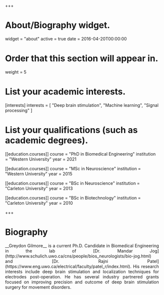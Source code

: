 +++
# About/Biography widget.
widget = "about"
active = true
date = 2016-04-20T00:00:00

# Order that this section will appear in.
weight = 5

# List your academic interests.
[interests]
  interests = [
    "Deep brain stimulation",
    "Machine learning",
    "Signal processing"
  ]

# List your qualifications (such as academic degrees).
[[education.courses]]
  course = "PhD in Biomedical Engineering"
  institution = "Western University"
  year = 2021

[[education.courses]]
  course = "MSc in Neuroscience"
  institution = "Western University"
  year = 2015

[[education.courses]]
  course = "BSc in Neuroscience"
  institution = "Carleton University"
  year = 2013

[[education.courses]]
  course = "BSc in Biotechnology"
  institution = "Carleton University"
  year = 2010
 
+++

# Biography
<DIV align="justify">
__Greydon Gilmore__ is a current Ph.D. Candidate in Biomedical Engineering in the lab of [Dr. Mandar Jog](http://www.schulich.uwo.ca/cns/people/bios_neurologists/bio-jog.html) and [Dr. Rajni Patel](https://www.eng.uwo.ca/electrical/faculty/patel_r/index.html). His research interests include deep brain stimulation and localization techniques for electrodes post-operation. He has several industry partnered grants focused on improving precision and outcome of deep brain stimulation surgery for movement disorders.
</DIV>
